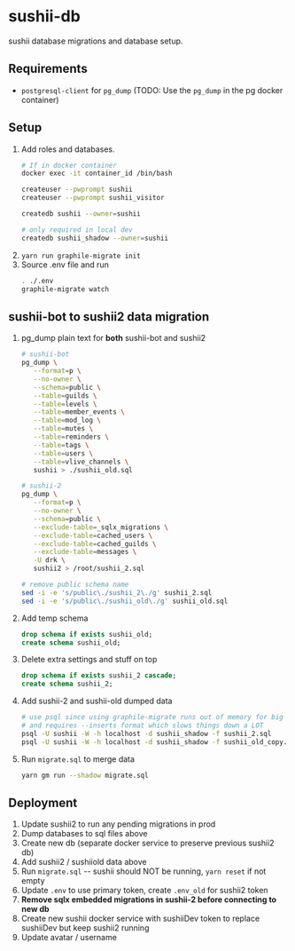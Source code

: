 # sushii-db

sushii database migrations and database setup.

## Requirements

* `postgresql-client` for `pg_dump` (TODO: Use the `pg_dump` in the pg docker container)

## Setup

1. Add roles and databases.
    ```bash
    # If in docker container
    docker exec -it container_id /bin/bash

    createuser --pwprompt sushii
    createuser --pwprompt sushii_visitor

    createdb sushii --owner=sushii

    # only required in local dev
    createdb sushii_shadow --owner=sushii
    ```
2. `yarn run graphile-migrate init`
3. Source .env file and run
    ```bash
    . ./.env
    graphile-migrate watch
    ```

## sushii-bot to sushii2 data migration

1. pg_dump plain text for **both** sushii-bot and sushii2
   ```bash
   # sushii-bot
   pg_dump \
      --format=p \
      --no-owner \
      --schema=public \
      --table=guilds \
      --table=levels \
      --table=member_events \
      --table=mod_log \
      --table=mutes \
      --table=reminders \
      --table=tags \
      --table=users \
      --table=vlive_channels \
      sushii > ./sushii_old.sql

   # sushii-2
   pg_dump \
      --format=p \
      --no-owner \
      --schema=public \
      --exclude-table=_sqlx_migrations \
      --exclude-table=cached_users \
      --exclude-table=cached_guilds \
      --exclude-table=messages \
      -U drk \
      sushii2 > /root/sushii_2.sql

   # remove public schema name
   sed -i -e 's/public\./sushii_2\./g' sushii_2.sql
   sed -i -e 's/public\./sushii_old\./g' sushii_old.sql
   ```
2. Add temp schema
   ```sql
   drop schema if exists sushii_old;
   create schema sushii_old;
   ```
3. Delete extra settings and stuff on top
   ```sql
   drop schema if exists sushii_2 cascade;
   create schema sushii_2;
   ```
4. Add sushii-2 and sushii-old dumped data
   ```bash
   # use psql since using graphile-migrate runs out of memory for big dump
   # and requires --inserts format which slows things down a LOT
   psql -U sushii -W -h localhost -d sushii_shadow -f sushii_2.sql
   psql -U sushii -W -h localhost -d sushii_shadow -f sushii_old_copy.sql
   ```
5. Run `migrate.sql` to merge data
   ```bash
   yarn gm run --shadow migrate.sql
   ```

## Deployment

1. Update sushii2 to run any pending migrations in prod
2. Dump databases to sql files above
3. Create new db (separate docker service to preserve previous sushii2 db)
4. Add sushii2 / sushiiold data above
5. Run `migrate.sql` -- sushii should NOT be running, `yarn reset` if not empty
6. Update `.env` to use primary token, create `.env_old` for sushii2 token
7. **Remove sqlx embedded migrations in sushii-2 before connecting to new db**
8. Create new sushii docker service with sushiiDev token to replace sushiiDev but keep sushii2 running
9. Update avatar / username
